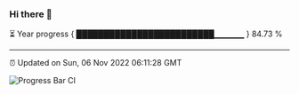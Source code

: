 ### Hi there 👋

⏳ Year progress { █████████████████████████▁▁▁▁▁ } 84.73 %

---

⏰ Updated on Sun, 06 Nov 2022 06:11:28 GMT

![Progress Bar CI](https://github.com/Shyam-Makwana/GitHub-Actions-Demo/workflows/Progress%20Bar%20CI/badge.svg)
